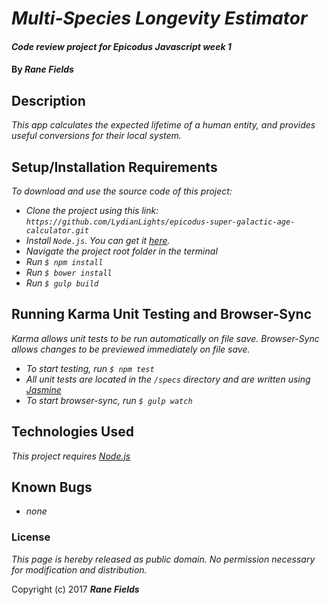 # _Multi-Species Longevity Estimator_

#### _Code review project for Epicodus Javascript week 1_

#### By _**Rane Fields**_

## Description

_This app calculates the expected lifetime of a human entity, and provides useful conversions for their local system._

## Setup/Installation Requirements

_To download and use the source code of this project:_

* _Clone the project using this link: `https://github.com/LydianLights/epicodus-super-galactic-age-calculator.git`_
* _Install `Node.js`. You can get it  [here](https://nodejs.org/en/)._
* _Navigate the project root folder in the terminal_
* _Run `$ npm install`_
* _Run `$ bower install`_
* _Run `$ gulp build`_

## Running Karma Unit Testing and Browser-Sync

_Karma allows unit tests to be run automatically on file save._
_Browser-Sync allows changes to be previewed immediately on file save._

* _To start testing, run `$ npm test`_
* _All unit tests are located in the `/specs` directory and are written using [Jasmine](https://jasmine.github.io/)_
* _To start browser-sync, run `$ gulp watch`_

## Technologies Used

_This project requires [Node.js](https://nodejs.org/en/)_

## Known Bugs

* _none_

### License

*This page is hereby released as public domain. No permission necessary for modification and distribution.*

Copyright (c) 2017 **_Rane Fields_**
